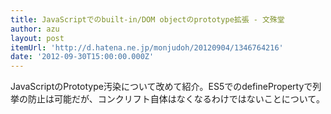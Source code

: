 ```yaml
---
title: JavaScriptでのbuilt-in/DOM objectのprototype拡張 - 文殊堂
author: azu
layout: post
itemUrl: 'http://d.hatena.ne.jp/monjudoh/20120904/1346764216'
date: '2012-09-30T15:00:00.000Z'
---
```

JavaScriptのPrototype汚染について改めて紹介。ES5でのdefinePropertyで列挙の防止は可能だが、コンクリフト自体はなくなるわけではないことについて。
